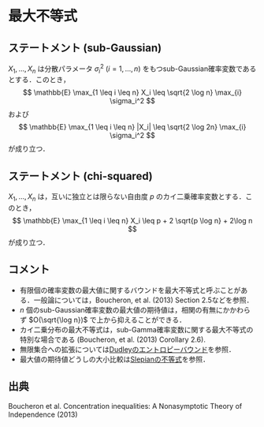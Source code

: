 # 最大不等式

## ステートメント (sub-Gaussian)

$X_1, \ldots, X_n$ は分散パラメータ $\sigma_i^2$ ($i = 1, \ldots, n$) をもつsub-Gaussian確率変数であるとする．このとき，
$$
\mathbb{E} \max_{1 \leq i \leq n} X_i \leq \sqrt{2 \log n} \max_{i} \sigma_i^2
$$
および
$$
\mathbb{E} \max_{1 \leq i \leq n} |X_i| \leq \sqrt{2 \log 2n} \max_{i} \sigma_i^2
$$
が成り立つ．

## ステートメント (chi-squared)

$X_1, \ldots, X_n$ は，互いに独立とは限らない自由度 $p$ のカイ二乗確率変数とする．このとき，
$$
\mathbb{E} \max_{1 \leq i \leq n} X_i \leq p + 2 \sqrt{p \log n} + 2\log n
$$
が成り立つ．

## コメント

- 有限個の確率変数の最大値に関するバウンドを最大不等式と呼ぶことがある．一般論については，Boucheron, et al. (2013) Section 2.5などを参照．
- $n$ 個のsub-Gaussian確率変数の最大値の期待値は，相関の有無にかかわらず $O(\sqrt{\log n})$ で上から抑えることができる．
- カイ二乗分布の最大不等式は，sub-Gamma確率変数に関する最大不等式の特別な場合である (Boucheron, et al. (2013) Corollary 2.6).
- 無限集合への拡張については[Dudleyのエントロピーバウンド](chaining.md)を参照．
- 最大値の期待値どうしの大小比較は[Slepianの不等式](slepian_inequality.md)を参照．

## 出典

Boucheron et al. Concentration inequalities: A Nonasymptotic Theory of Independence (2013)
